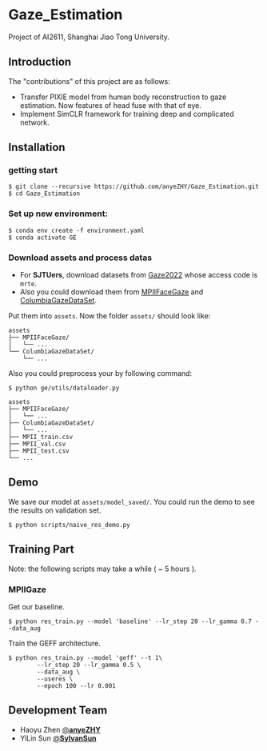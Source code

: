 # Gaze_Estimation

 Project of AI2611, Shanghai Jiao Tong University.

## Introduction

The "contributions" of this project are as follows:

- Transfer PIXIE model from human body reconstruction to gaze estimation. Now features of head fuse with that of eye.
- Implement SimCLR framework for training deep and complicated network.

## Installation

### getting start

```shell
$ git clone --recursive https://github.com/anyeZHY/Gaze_Estimation.git
$ cd Gaze_Estimation
```

### Set up new environment:

```shell
$ conda env create -f environment.yaml
$ conda activate GE
```

### Download assets and process datas

- For **SJTUers**, download datasets from [Gaze2022](https://jbox.sjtu.edu.cn/v/link/view/d7dad40649094e1fb6c6a93678ef9512) whose access code is `mrte`.
- Also you could download them from [MPIIFaceGaze](https://github.com/hysts/pytorch_mpiigaze) and [ColumbiaGazeDataSet](https://www.cs.columbia.edu/CAVE/databases/columbia_gaze/).

Put them into `assets`. Now the folder `assets/` should look like:

```
assets
├── MPIIFaceGaze/
│   └── ...
└── ColumbiaGazeDataSet/
    └── ...
```

Also you could preprocess your by following command:

```shell
$ python ge/utils/dataloader.py
```

```shell
assets
├── MPIIFaceGaze/
│   └── ...
├── ColumbiaGazeDataSet/
│   └── ...
├── MPII_train.csv
├── MPII_val.csv
├── MPII_test.csv
└── ...
```

## Demo

We save our model at `assets/model_saved/`. You could run the demo to see the results on validation set.

```shell
$ python scripts/naive_res_demo.py
```

## Training Part

Note: the following scripts may take a while ( ~ 5 hours ).

### MPIIGaze

Get our baseline.

```shell
$ python res_train.py --model 'baseline' --lr_step 20 --lr_gamma 0.7 --data_aug
```

Train the GEFF architecture.

```shell
$ python res_train.py --model 'geff' --t 1\ 
		--lr_step 20 --lr_gamma 0.5 \
		--data_aug \
		--useres \
		--epoch 100 --lr 0.001
```

## Development Team

- Haoyu Zhen [@**anyeZHY**](https://github.com/anyeZHY)
- YiLin Sun [@**SylvanSun**](https://github.com/SylvanSun)
